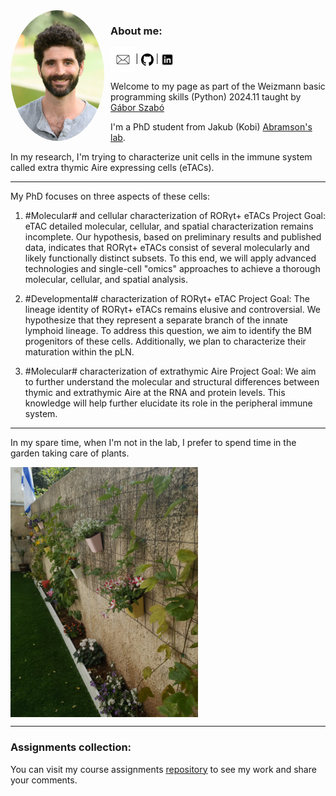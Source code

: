 <img src="/pictures/my_pic.jpg" width="150" align="left" style="border-radius: 50%; margin-right: 10px;">

### About me:
[<img src="/pictures/email-icon.jpg" width="40" align="center">](Osher.ben-nun@weizmann.ac.il)|  [<img src="/pictures/github-icon.png" width="20" align="center">](https://github.com/O-BN) | [<img src="/pictures/linkedin-icon.png" width="20" align="center">](https://www.linkedin.com/in/osher-ben-nun-a9a9b913b/)

Welcome to my page as part of the Weizmann basic programming skills (Python) 2024.11 taught by [Gábor Szabó]("https://szabgab.com/")

I'm a PhD student from Jakub (Kobi) [Abramson's lab](https://www.weizmann.ac.il/dept/irb/abramson/).

  In my research, I'm trying to characterize unit cells in the immune system called extra thymic Aire expressing cells (eTACs).


       
---

My PhD focuses on three aspects of these cells:

1.	#Molecular# and cellular characterization of RORγt+ eTACs 
Project Goal: eTAC detailed molecular, cellular, and spatial characterization remains incomplete. Our hypothesis, based on preliminary results and published data, indicates that RORγt+ eTACs consist of several molecularly and likely functionally distinct subsets. To this end, we will apply advanced technologies and single-cell "omics" approaches to achieve a thorough molecular, cellular, and spatial analysis.

2.	#Developmental# characterization of RORγt+ eTAC
Project Goal: The lineage identity of RORγt+ eTACs remains elusive and controversial. We hypothesize that they represent a separate branch of the innate lymphoid lineage. To address this question, we aim to identify the BM progenitors of these cells. Additionally, we plan to characterize their maturation within the pLN.

4.	#Molecular# characterization of extrathymic Aire
Project Goal: We aim to further understand the molecular and structural differences between thymic and extrathymic Aire at the RNA and protein levels. This knowledge will help further elucidate its role in the peripheral immune system.

---

  In my spare time, when I'm not in the lab, I prefer to spend time in the garden taking care of plants.
  
  <img src="/pictures/my_garden.jpeg" width="300" align="center">

  ---
  
### Assignments collection:
You can visit my course assignments [repository](https://github.com/O-BN/python-assignments) to see my work and share your comments. 
